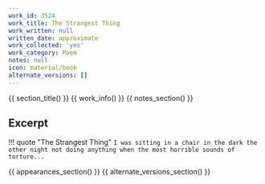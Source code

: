 ```yaml
---
work_id: 3524
work_title: The Strangest Thing
work_written: null
written_date: approximate
work_collected: 'yes'
work_category: Poem
notes: null
icon: material/book
alternate_versions: []
---
```


{{ section_title() }}
{{ work_info() }}
{{ notes_section() }}
## Excerpt
!!! quote "The Strangest Thing"
    ```
    I was sitting in a chair in the dark
    the other night
    not doing anything
    when the most horrible sounds of torture...
    ```

{{ appearances_section() }}
{{ alternate_versions_section() }}